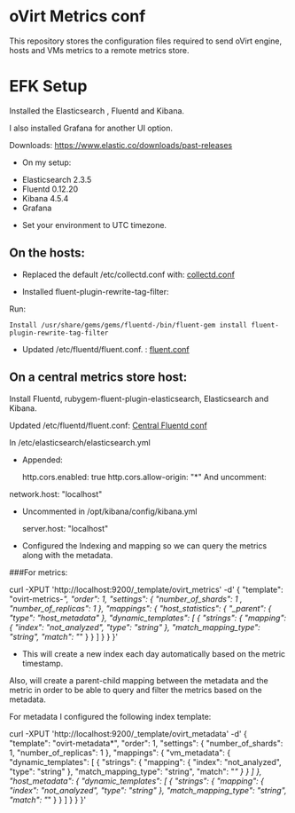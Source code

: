 # oVirt Metrics conf
This repository stores the configuration files required to send oVirt engine, hosts and VMs metrics to a remote metrics store.

# EFK Setup

Installed the Elasticsearch , Fluentd and Kibana.

I also installed Grafana for another UI option.

Downloads: https://www.elastic.co/downloads/past-releases

* On my setup:

 - Elasticsearch  2.3.5
 - Fluentd 0.12.20
 - Kibana 4.5.4
 - Grafana

* Set your environment to UTC timezone.

## On the hosts:

* Replaced the default /etc/collectd.conf with: [collectd.conf](https://github.com/sradco/ovirt-metrics-conf/blob/master/hosts/collectd.conf)


* Installed fluent-plugin-rewrite-tag-filter:

Run:

	Install /usr/share/gems/gems/fluentd-/bin/fluent-gem install fluent-plugin-rewrite-tag-filter


* Updated /etc/fluentd/fluent.conf. : [fluent.conf](https://github.com/sradco/ovirt-metrics-conf/blob/master/hosts/fluent.conf)


## On a central metrics store host:

Install Fluentd, rubygem-fluent-plugin-elasticsearch,  Elasticsearch and Kibana.

Updated  /etc/fluentd/fluent.conf: [Central Fluentd conf](https://github.com/sradco/ovirt-metrics-conf/blob/master/metrics-store/fluentd.conf)


In /etc/elasticsearch/elasticsearch.yml

* Appended:

	http.cors.enabled: true
	http.cors.allow-origin: "*"
	And uncomment:

network.host: "localhost"


* Uncommented in /opt/kibana/config/kibana.yml

	server.host: "localhost"


* Configured the Indexing and mapping so we can query the metrics along with the metadata.

###For metrics:

curl -XPUT 'http://localhost:9200/_template/ovirt_metrics' -d'
{
    "template": "ovirt-metrics-*",
    "order": 1,
    "settings": {
        "number_of_shards": 1 ,
        "number_of_replicas": 1
    },
    "mappings": {
        "host_statistics": {
            "_parent": {
                "type": "host_metadata"
            },
            "dynamic_templates": [
             {
                "strings": {
                    "mapping": {
                        "index": "not_analyzed",
                        "type": "string"
                    },
                    "match_mapping_type": "string",
                    "match": "*"
                }
            }
            ]
        }
    }
}'

* This will create a new index each day automatically based on the metric timestamp.


Also, will create a parent-child mapping between the metadata and the metric in order to be able to query and filter the metrics based on the metadata.

For metadata I configured the following index template:

curl -XPUT 'http://localhost:9200/_template/ovirt_metadata' -d'
{
    "template": "ovirt-metadata*",
    "order": 1,
    "settings": {
        "number_of_shards": 1,
        "number_of_replicas": 1
     },
    "mappings": {
        "vm_metadata": {
        "dynamic_templates": [
        {
            "strings": {
                "mapping": {
                    "index": "not_analyzed",
                    "type": "string"
                },
                "match_mapping_type": "string",
                "match": "*"
            }
        }
        ]
    },
    "host_metadata": {
        "dynamic_templates": [
        {
            "strings": {
                "mapping": {
                    "index": "not_analyzed",
                    "type": "string"
                },
                "match_mapping_type": "string",
                "match": "*"
            }
        }
        ]
    }
 }
}'
